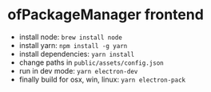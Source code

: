 # ofPackageManager frontend

- install node: `brew install node`
- install yarn: `npm install -g yarn`
- install dependencies: `yarn install`
- change paths in `public/assets/config.json`
- run in dev mode: `yarn electron-dev`
- finally build for osx, win, linux: `yarn electron-pack`
